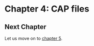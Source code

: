# Chapter 4: CAP files



## Next Chapter
Let us move on to [chapter 5](https://github.com/InsightDataScience/Parsing-Workshop/tree/master/chapter5).
